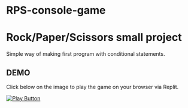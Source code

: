 # RPS-console-game
# Rock/Paper/Scissors small project

Simple way of making first program with conditional statements.

## DEMO
Click below on the image to play the game on your browser via Replit.


[<img alt="Play Button" src="https://github.com/user-attachments/assets/df5f8ab5-5f40-4b11-8c69-979f093de58c" />](https://replit.com/@milanovxyz/RPS-GAME#main.py)


